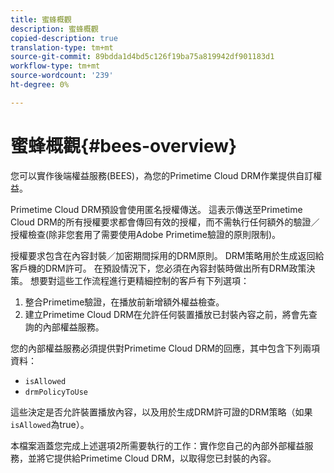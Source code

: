 ```yaml
---
title: 蜜蜂概觀
description: 蜜蜂概觀
copied-description: true
translation-type: tm+mt
source-git-commit: 89bdda1d4bd5c126f19ba75a819942df901183d1
workflow-type: tm+mt
source-wordcount: '239'
ht-degree: 0%

---
```



# 蜜蜂概觀{#bees-overview}

您可以實作後端權益服務(BEES)，為您的Primetime Cloud DRM作業提供自訂權益。

Primetime Cloud DRM預設會使用匿名授權傳送。 這表示傳送至Primetime Cloud DRM的所有授權要求都會傳回有效的授權，而不需執行任何額外的驗證／授權檢查(除非您套用了需要使用Adobe Primetime驗證的原則限制)。

授權要求包含在內容封裝／加密期間採用的DRM原則。 DRM策略用於生成返回給客戶機的DRM許可。 在預設情況下，您必須在內容封裝時做出所有DRM政策決策。 想要對這些工作流程進行更精細控制的客戶有下列選項：

1. 整合Primetime驗證，在播放前新增額外權益檢查。
1. 建立Primetime Cloud DRM在允許任何裝置播放已封裝內容之前，將會先查詢的內部權益服務。

您的內部權益服務必須提供對Primetime Cloud DRM的回應，其中包含下列兩項資料：

* `isAllowed`
* `drmPolicyToUse`

這些決定是否允許裝置播放內容，以及用於生成DRM許可證的DRM策略（如果`isAllowed`為true）。

本檔案涵蓋您完成上述選項2所需要執行的工作：實作您自己的內部外部權益服務，並將它提供給Primetime Cloud DRM，以取得您已封裝的內容。
